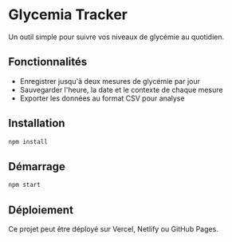 # Glycemia Tracker

Un outil simple pour suivre vos niveaux de glycémie au quotidien.

## Fonctionnalités

- Enregistrer jusqu'à deux mesures de glycémie par jour
- Sauvegarder l'heure, la date et le contexte de chaque mesure
- Exporter les données au format CSV pour analyse

## Installation

```bash
npm install
```

## Démarrage

```bash
npm start
```

## Déploiement

Ce projet peut être déployé sur Vercel, Netlify ou GitHub Pages.
